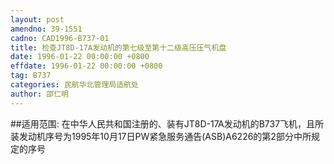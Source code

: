 ```yaml
---
layout: post
amendno: 39-1551
cadno: CAD1996-B737-01
title: 检查JT8D-17A发动机的第七级至第十二级高压压气机盘
date: 1996-01-22 00:00:00 +0800
effdate: 1996-01-22 00:00:00 +0800
tag: B737
categories: 民航华北管理局适航处
author: 邵仁明
---
```


##适用范围:
在中华人民共和国注册的、装有JT8D-17A发动机的B737飞机，且所装发动机序号为1995年10月17日PW紧急服务通告(ASB)A6226的第2部分中所规定的序号

